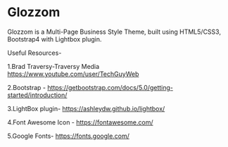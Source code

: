 # Glozzom
Glozzom is a Multi-Page Business Style Theme, built using HTML5/CSS3, Bootstrap4 with Lightbox plugin.

Useful Resources-

1.Brad Traversy-Traversy Media https://www.youtube.com/user/TechGuyWeb

2.Bootstrap - https://getbootstrap.com/docs/5.0/getting-started/introduction/

3.LightBox plugin- https://ashleydw.github.io/lightbox/

4.Font Awesome Icon - https://fontawesome.com/

5.Google Fonts- https://fonts.google.com/
